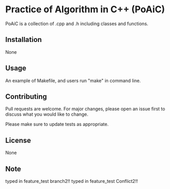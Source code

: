 # Practice of Algorithm in C++ (PoAiC)

PoAiC is a collection of .cpp and .h including classes and functions.

## Installation

None


## Usage

An example of Makefile, and users run "make" in command line.


## Contributing

Pull requests are welcome. For major changes, please open an issue first to discuss what you would like to change.

Please make sure to update tests as appropriate.

## License

None

## Note

typed in feature_test branch2!!
typed in feature_test Conflict2!!
